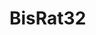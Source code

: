 # BisRat32

<!-- Simon game instructs the player to follow the sequence of flash buttons. To get a higher score and increase the level, the player must click the four colored buttons correctly. The level of the game gets harder and harder the longer you play. -->
<!-- User Stories
As a user, I have to click the flash buttons in sequence.
As a user, I have to see the color changes and click properly. 
As a user, I have to reset if I make an invalid move.
As a user, I have to know when I win the game.

Wireframes 
<img width="571" alt="Simon_Wireframe" src="https://user-images.githubusercontent.com/99110345/162038599-561c4a7a-ec23-4c5e-867f-efef023e56d0.png">

//MVP Goals
As a user, I need to be able to click the start button to begin the game. 
As a user, I need to be able to click the buttons after I see the buttons flashing.
As a user, I need to be able to click the reset button to restart the game. 
As a user. I need to know the result when I win the game.

///Pseudo-Code
//The user will be able to click buttons
Creating a new array for changing the color buttons
Will use a loop to identify the color of each index
Use a random number to generate the random color
setInterval during each time to change the colors 
push to the score of the player. -->

<!-- //How to play the game
- To start the game the player must click start button.
- Then after click the button exactly the same as Simon 
- The order really matters, so the player must click the buttons in the same order.
- If the player wrongly clicks the  button, they will lose the game. -->

<!-- 
When does the player loses the game?
- The player loses the game when clicking the wrong button.
- The player loses the game when they didn't click the button in the set Interval time. 
- The player loses the count when they keep clicking the wrong button in the level.   -->

 <!-- When does the player win the game?
- The player wins the game when clicking the button, as Simon says. 
- The player wins when completing each level of the game. -->

